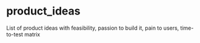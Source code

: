 # product_ideas
List of product ideas with feasibility, passion to build it, pain to users, time-to-test matrix
